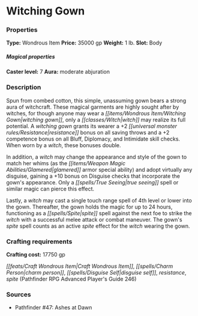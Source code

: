 ﻿---
Title: "Witching Gown"
Type: "Wondrous Item"
Price: "35000 gp"
Weight: "1 lb."
Slot: "Body"
Caster level: "7"
Aura: "moderate abjuration"
Description: |
  "Spun from combed cotton, this simple, unassuming gown bears a strong aura of witchcraft. These magical garments are highly sought after by witches, for though anyone may wear a _witching gown_, only a witch may realize its full potential. A _witching gown_ grants its wearer a +2 resistance bonus on all saving throws and a +2 competence bonus on all Bluff, Diplomacy, and Intimidate skill checks. When worn by a witch, these bonuses double.
  In addition, a witch may change the appearance and style of the gown to match her whims (as the glamered armor special ability) and adopt virtually any disguise, gaining a +10 bonus on Disguise checks that incorporate the gown's appearance. Only a true seeing spell or similar magic can pierce this effect.
  Lastly, a witch may cast a single touch range spell of 4th level or lower into the gown. Thereafter, the gown holds the magic for up to 24 hours, functioning as a spite spell against the next foe to strike the witch with a successful melee attack or combat maneuver. The gown's spite spell counts as an active spite effect for the witch wearing the gown."
Crafting cost: "17750 gp"
Sources: "['Pathfinder #47: Ashes at Dawn']"
---

# Witching Gown

### Properties

**Type:** Wondrous Item **Price:** 35000 gp **Weight:** 1 lb. **Slot:** Body

##### Magical properties

**Caster level:** 7 **Aura:** moderate abjuration

### Description

Spun from combed cotton, this simple, unassuming gown bears a strong aura of witchcraft. These magical garments are highly sought after by witches, for though anyone may wear a _[[items/Wondrous Item/Witching Gown|witching gown]]_, only a _[[classes/Witch|witch]]_ may realize its full potential. A _witching gown_ grants its wearer a +2 _[[universal monster rules/Resistance|resistance]]_ bonus on all saving throws and a +2 competence bonus on all Bluff, Diplomacy, and Intimidate skill checks. When worn by a _witch_, these bonuses double.

In addition, a _witch_ may change the appearance and style of the gown to match her whims (as the _[[items/Weapon Magic Abilities/Glamered|glamered]]_ armor special ability) and adopt virtually any disguise, gaining a +10 bonus on Disguise checks that incorporate the gown's appearance. Only a _[[spells/True Seeing|true seeing]]_ spell or similar magic can pierce this effect.

Lastly, a _witch_ may cast a single touch range spell of 4th level or lower into the gown. Thereafter, the gown holds the magic for up to 24 hours, functioning as a _[[spells/Spite|spite]]_ spell against the next foe to strike the _witch_ with a successful melee attack or combat maneuver. The gown's _spite_ spell counts as an active _spite_ effect for the _witch_ wearing the gown.

### Crafting requirements

**Crafting cost:** 17750 gp

_[[feats/Craft Wondrous Item|Craft Wondrous Item]]_, _[[spells/Charm Person|charm person]]_, _[[spells/Disguise Self|disguise self]]_, _resistance_, _spite_ (Pathfinder RPG Advanced Player's Guide 246)

### Sources

* Pathfinder #47: Ashes at Dawn
